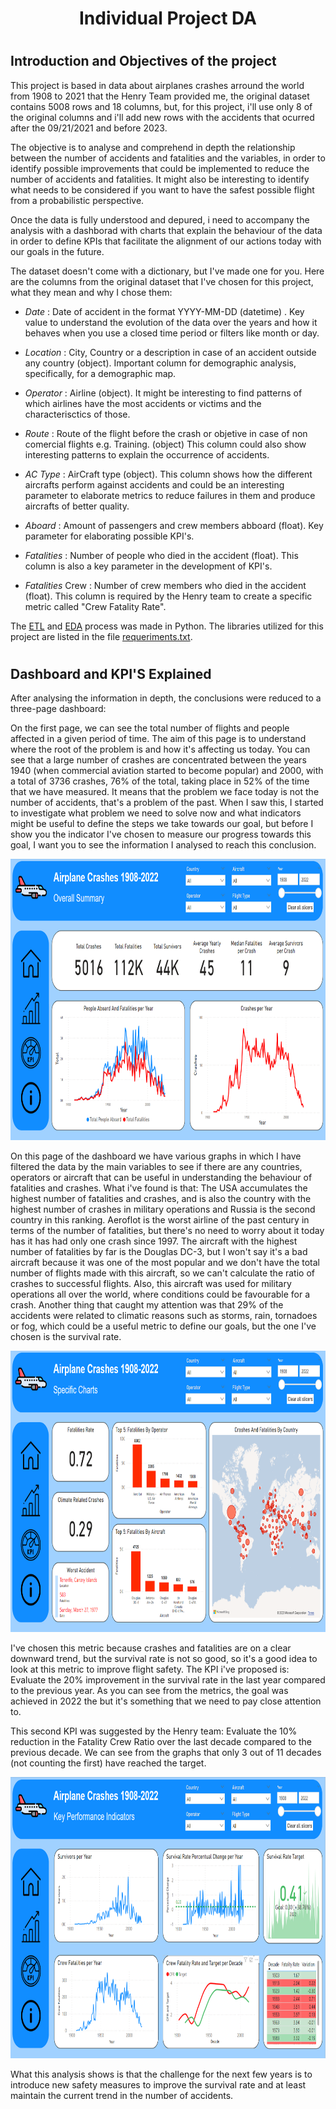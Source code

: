 # <h1 align=center> **Individual Project DA** </h1>


# <h2> **Introduction and Objectives of the project** </h2>
This project is based in data about airplanes crashes arround the world from 1908 to 2021 that the Henry Team provided me, the original dataset contains 5008 rows and 18 columns, but, for this project, i'll use only 8 of the original columns and i'll add new rows with the accidents that ocurred after the 09/21/2021 and before 2023.

The objective is to analyse and comprehend in depth the relationship between the number of accidents and fatalities and the variables, in order to identify possible improvements that could be implemented to reduce the number of accidents and fatalities.
It might also be interesting to identify what needs to be considered if you want to have the safest possible flight from a probabilistic perspective.

Once the data is fully understood and depured, i need to accompany the analysis with a dashborad with charts that explain the behaviour of the data in order to define KPIs that facilitate the alignment of our actions today with our goals in the future.

The dataset doesn't come with a dictionary, but I've made one for you.
Here are the columns from the original dataset that I've chosen for this project, what they mean and why I chose them:

- *Date* : Date of accident in the format YYYY-MM-DD (datetime) .
Key value to understand the evolution of the data over the years and how it behaves when you use a closed time period or filters like month or day.

- *Location* : City, Country or a description in case of an accident outside any country (object).
Important column for demographic analysis, specifically, for a demographic map.

- *Operator* : Airline (object).
It might be interesting to find patterns of which airlines have the most accidents or victims and the characterisctics of those.

- *Route* : Route of the flight before the crash or objetive in case of non comercial flights e.g. Training. (object)
This column could also show interesting patterns to explain the occurrence of accidents.

- *AC Type* : AirCraft type (object).
This column shows how the different aircrafts perform against accidents and could be an interesting parameter to elaborate metrics to reduce failures in them and produce aircrafts of better quality.

- *Aboard* : Amount of passengers and crew members abboard (float).
Key parameter for elaborating possible KPI's.

- *Fatalities* : Number of people who died in the accident (float).
This column is also a key parameter in the development of KPI's.

- *Fatalities* Crew : Number of crew members who died in the accident (float).
This column is required by the Henry team to create a specific metric called "Crew Fatality Rate".

The [ETL](https://github.com/motm-1/PI_DA/blob/main/transformations.ipynb) and [EDA](https://github.com/motm-1/PI_DA/blob/main/eda.ipynb) process was made in Python. The libraries utilized for this project are listed in the file [requeriments.txt](https://github.com/motm-1/PI_DA/blob/main/requeriments.txt).

# <h2> **Dashboard and KPI'S Explained** </h2>

After analysing the information in depth, the conclusions were reduced to a three-page dashboard:

On the first page, we can see the total number of flights and people affected in a given period of time.
The aim of this page is to understand where the root of the problem is and how it's affecting us today.
You can see that a large number of crashes are concentrated between the years 1940 (when commercial aviation started to become popular) and 2000, with a total of 3736 crashes, 76% of the total, taking place in 52% of the time that we have measured.
It means that the problem we face today is not the number of accidents, that's a problem of the past.
When I saw this, I started to investigate what problem we need to solve now and what indicators might be useful to define the steps we take towards our goal, but before I show you the indicator I've chosen to measure our progress towards this goal, I want you to see the information I analysed to reach this conclusion.

<p align="center">
<img src="src/images/img_1.png"  height=450>
</p>

On this page of the dashboard we have various graphs in which I have filtered the data by the main variables to see if there are any countries, operators or aircraft that can be useful in understanding the behaviour of fatalities and crashes.
What i've found is that:
The USA accumulates the highest number of fatalities and crashes, and is also the country with the highest number of crashes in military operations and Russia is the second country in this ranking.
Aeroflot is the worst airline of the past century in terms of the number of fatalities, but there's no need to worry about it today has it has had only one crash since 1997.
The aircraft with the highest number of fatalities by far is the Douglas DC-3, but I won't say it's a bad aircraft because it was one of the most popular and we don't have the total number of flights made with this aircraft, so we can't calculate the ratio of crashes to successful flights. Also, this aircraft was used for military operations all over the world, where conditions could be favourable for a crash.
Another thing that caught my attention was that 29% of the accidents were related to climatic reasons such as storms, rain, tornadoes or fog, which could be a useful metric to define our goals, but the one I've chosen is the survival rate.

<p align="center">
<img src="src/images/img_2.png"  height=450>
</p>

I've chosen this metric because crashes and fatalities are on a clear downward trend, but the survival rate is not so good, so it's a good idea to look at this metric to improve flight safety.
The KPI i've proposed is:
Evaluate the 20% improvement in the survival rate in the last year compared to the previous year.
As you can see from the metrics, the goal was achieved in 2022 the but it's something that we need to pay close attention to.

This second KPI was suggested by the Henry team:
Evaluate the 10% reduction in the Fatality Crew Ratio over the last decade compared to the previous decade.
We can see from the graphs that only 3 out of 11 decades (not counting the first) have reached the target.

<p align="center">
<img src="src/images/img_3.png"  height=450>
</p>

What this analysis shows is that the challenge for the next few years is to introduce new safety measures to improve the survival rate and at least maintain the current trend in the number of accidents.
